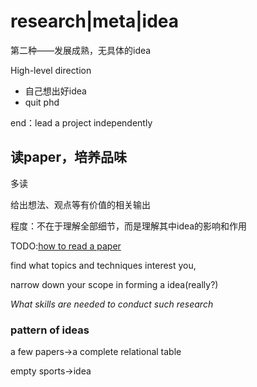# research|meta|idea

第二种——发展成熟，无具体的idea

High-level direction

- 自己想出好idea
- quit phd

end：lead a project independently

## 读paper，培养品味

多读

给出想法、观点等有价值的相关输出

程度：不在于理解全部细节，而是理解其中idea的影响和作用

TODO:[how to read a paper](https://web.stanford.edu/class/ee384m/Handouts/HowtoReadPaper.pdf)

find what topics and techniques interest you,

narrow down your scope in forming a idea(really?)

*What skills are needed to conduct such research*

### pattern of ideas

a few papers->a complete relational table

empty sports->idea